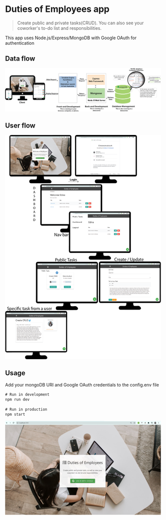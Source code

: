 # Duties of Employees app

> Create public and private tasks(CRUD). You can also see your coworker's to-do list and responsibilities.

This app uses Node.js/Express/MongoDB with Google OAuth for authentication

## Data flow
![](public/img/dataflow.png)

## User flow
![](public/img/Userflow.png)
## Usage
Add your mongoDB URI and Google OAuth credentials to the config.env file

```
# Run in development
npm run dev

# Run in production
npm start
```

![](public/img/login.JPG)

